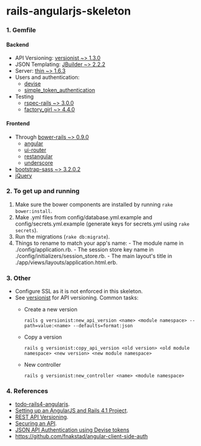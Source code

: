 rails-angularjs-skeleton
========================

### 1. Gemfile
#### Backend
  * API Versioning: [versionist ~> 1.3.0](https://rubygems.org/gems/versionist)
  * JSON Templating: [JBuilder ~> 2.2.2](https://github.com/rails/jbuilder)
  * Server: [thin ~> 1.6.3](https://rubygems.org/gems/thin)
  * Users and authentication:
    - [devise](https://rubygems.org/gems/devise)
    - [simple_token_authentication](https://rubygems.org/gems/simple_token_authentication)
  * Testing
    - [rspec-rails ~> 3.0.0](https://rubygems.org/gems/rspec-rails)
    - [factory_girl ~> 4.4.0](https://rubygems.org/gems/factory_girl)

#### Frontend
  * Through [bower-rails ~> 0.9.0](https://rubygems.org/gems/bower-rails)
    - [angular](https://github.com/angular/angular.js)
    - [ui-router](https://github.com/angular-ui/ui-router)
    - [restangular](https://github.com/mgonto/restangular)
    - [underscore](https://github.com/jashkenas/underscore)
  * [bootstrap-sass ~> 3.2.0.2](https://rubygems.org/gems/bootstrap-sass)
  * [jQuery](https://rubygems.org/gems/jquery-rails)

### 2. To get up and running
  1. Make sure the bower components are installed by running `rake bower:install`.
  2. Make .yml files from config/database.yml.example and config/secrets.yml.example (generate keys for secrets.yml using `rake secrets`).
  3. Run the migrations (`rake db:migrate`).
  4. Things to rename to match your app's name:
    - The module name in ./config/application.rb.
    - The session store key name in ./config/initializers/session_store.rb.
    - The main layout's title in ./app/views/layouts/application.html.erb.

### 3. Other
  * Configure SSL as it is not enforced in this skeleton.
  * See [versionist](https://github.com/bploetz/versionist) for API versioning. Common tasks:
    - Create a new version

      `rails g versionist:new_api_version <name> <module namespace> --path=value:<name> --defaults=format:json`
    - Copy a version

      `rails g versionist:copy_api_version <old version> <old module namespace> <new version> <new module namespace>`
    - New controller

      `rails g versionist:new_controller <name> <module namespace>`

### 4. References
  * [todo-rails4-angularjs](https://github.com/mkwiatkowski/todo-rails4-angularjs).
  * [Setting up an AngularJS and Rails 4.1 Project](http://start.jcolemorrison.com/setting-up-an-angularjs-and-rails-4-1-project/).
  * [REST API Versioning](http://railscasts.com/episodes/350-rest-api-versioning).
  * [Securing an API](http://railscasts.com/episodes/352-securing-an-api).
  * [JSON API Authentication using Devise tokens](http://provoost.tumblr.com/post/80873086965/json-api-authentication-using-devise-tokens)
  * https://github.com/fnakstad/angular-client-side-auth
